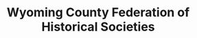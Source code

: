 ---
layout: repo
title: "Wyoming County Federation of Historical Societies"
id: 20965
permalink: repos/20965/
---
